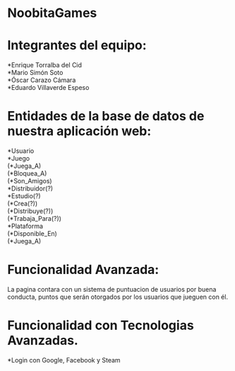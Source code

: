 # NoobitaGames  
# Integrantes del equipo:  
   *Enrique Torralba del Cid  
   *Mario Simón Soto  
   *Óscar Carazo Cámara  
   *Eduardo Villaverde Espeso  
  # 
# Entidades de la base de datos de nuestra aplicación web:  
   *Usuario  
   *Juego  
   (*Juega_A)  
   (*Bloquea_A)  
   (*Son_Amigos)  
   *Distribuidor(?)  
   *Estudio(?)  
   (*Crea(?))  
   (*Distribuye(?))  
   (*Trabaja_Para(?))  
   *Plataforma  
   (*Disponible_En)  
   (*Juega_A)
# Funcionalidad Avanzada:
   La pagina contara con un sistema de puntuacion de usuarios por buena conducta, puntos que serán otorgados por los usuarios que jueguen con él.  
      
# Funcionalidad con Tecnologias Avanzadas.  
*Login con Google, Facebook y Steam
